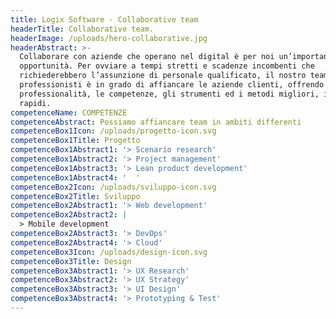 ```yaml
---
title: Logix Software - Collaborative team
headerTitle: Collaborative team.
headerImage: /uploads/hero-collaborative.jpg
headerAbstract: >-
  Collaborare con aziende che operano nel digital è per noi un’importante
  opportunità. Per ovviare a tempi stretti e scadenze incombenti che
  richiederebbero l’assunzione di personale qualificato, il nostro team di
  professionisti è in grado di affiancare le aziende clienti, offrendo le
  professionalità, le competenze, gli strumenti ed i metodi migliori, in tempi
  rapidi.
competenceName: COMPETENZE
competenceAbstract: Possiamo affiancare team in ambiti differenti
competenceBox1Icon: /uploads/progetto-icon.svg
competenceBox1Title: Progetto
competenceBox1Abstract1: '> Scenario research'
competenceBox1Abstract2: '> Project management'
competenceBox1Abstract3: '> Lean product development'
competenceBox1Abstract4: '  '
competenceBox2Icon: /uploads/sviluppo-icon.svg
competenceBox2Title: Sviluppo
competenceBox2Abstract1: '> Web development'
competenceBox2Abstract2: |
  > Mobile development
competenceBox2Abstract3: '> DevOps'
competenceBox2Abstract4: '> Cloud'
competenceBox3Icon: /uploads/design-icon.svg
competenceBox3Title: Design
competenceBox3Abstract1: '> UX Research'
competenceBox3Abstract2: '> UX Strategy'
competenceBox3Abstract3: '> UI Design'
competenceBox3Abstract4: '> Prototyping & Test'
---
```

